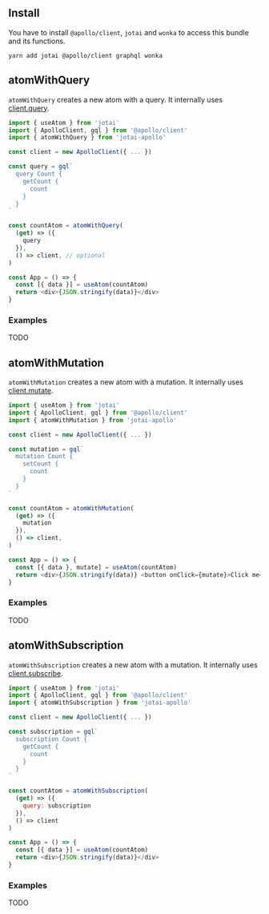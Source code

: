 ## Install

You have to install `@apollo/client`, `jotai` and `wonka` to access this bundle and its functions.

```
yarn add jotai @apollo/client graphql wonka
```

## atomWithQuery

`atomWithQuery` creates a new atom with a query. It internally uses [client.query](https://www.apollographql.com/docs/react/api/core/ApolloClient/#ApolloClient.query).

```ts
import { useAtom } from 'jotai'
import { ApolloClient, gql } from '@apollo/client'
import { atomWithQuery } from 'jotai-apollo'

const client = new ApolloClient({ ... })

const query = gql`
  query Count {
    getCount {
      count
    }
  }
`

const countAtom = atomWithQuery(
  (get) => ({
    query
  }),
  () => client, // optional
)

const App = () => {
  const [{ data }] = useAtom(countAtom)
  return <div>{JSON.stringify(data)}</div>
}
```

### Examples

TODO

## atomWithMutation

`atomWithMutation` creates a new atom with a mutation. It internally uses [client.mutate](https://www.apollographql.com/docs/react/api/core/ApolloClient/#ApolloClient.mutate).

```js
import { useAtom } from 'jotai'
import { ApolloClient, gql } from '@apollo/client'
import { atomWithMutation } from 'jotai-apollo'

const client = new ApolloClient({ ... })

const mutation = gql`
  mutation Count {
    setCount {
      count
    }
  }
`

const countAtom = atomWithMutation(
  (get) => ({
    mutation
  }),
  () => client,
)

const App = () => {
  const [{ data }, mutate] = useAtom(countAtom)
  return <div>{JSON.stringify(data)} <button onClick={mutate}>Click me</button></div>
}
```

### Examples

TODO

## atomWithSubscription

`atomWithSubscription` creates a new atom with a mutation. It internally uses [client.subscribe](https://www.apollographql.com/docs/react/api/core/ApolloClient/#ApolloClient.subscribe).

```js
import { useAtom } from 'jotai'
import { ApolloClient, gql } from '@apollo/client'
import { atomWithSubscription } from 'jotai-apollo'

const client = new ApolloClient({ ... })

const subscription = gql`
  subscription Count {
    getCount {
      count
    }
  }
`

const countAtom = atomWithSubscription(
  (get) => ({
    query: subscription
  }),
  () => client
)

const App = () => {
  const [{ data }] = useAtom(countAtom)
  return <div>{JSON.stringify(data)}</div>
}
```

### Examples

TODO
